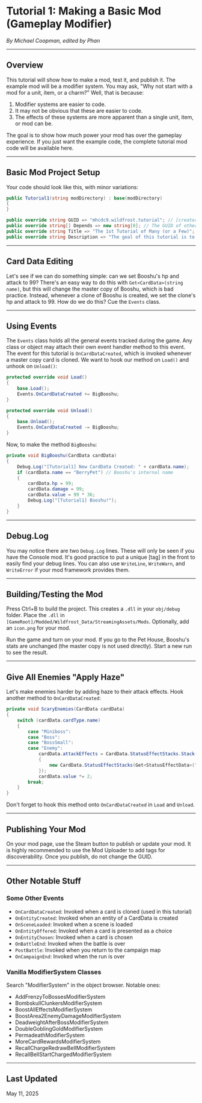 # Tutorial 1: Making a Basic Mod (Gameplay Modifier)

*By Michael Coopman, edited by Phan*

---

## Overview
This tutorial will show how to make a mod, test it, and publish it. The example mod will be a modifier system. You may ask, "Why not start with a mod for a unit, item, or a charm?" Well, that is because:

1. Modifier systems are easier to code.
2. It may not be obvious that these are easier to code.
3. The effects of these systems are more apparent than a single unit, item, or mod can be.

The goal is to show how much power your mod has over the gameplay experience. If you just want the example code, the complete tutorial mod code will be available here.

---

## Basic Mod Project Setup
Your code should look like this, with minor variations:

```csharp
public Tutorial1(string modDirectory) : base(modDirectory)
{
}

public override string GUID => "mhcdc9.wildfrost.tutorial"; // [creator name].[game name].[mod name] is standard convention. LOWERCASE!
public override string[] Depends => new string[0]; // The GUID of other mods that your mod requires. This tutorial has none.
public override string Title => "The 1st Tutorial of Many (or a Few)";
public override string Description => "The goal of this tutorial is to create a modifier system (think daily voyage bell) and make it a mod.";
```

---

## Card Data Editing
Let's see if we can do something simple: can we set Booshu's hp and attack to 99? There's an easy way to do this with `Get<CardData>(string name)`, but this will change the master copy of Booshu, which is bad practice. Instead, whenever a clone of Booshu is created, we set the clone's hp and attack to 99. How do we do this? Cue the `Events` class.

---

## Using Events
The `Events` class holds all the general events tracked during the game. Any class or object may attach their own event handler method to this event. The event for this tutorial is `OnCardDataCreated`, which is invoked whenever a master copy card is cloned. We want to hook our method on `Load()` and unhook on `Unload()`:

```csharp
protected override void Load()
{
    base.Load();
    Events.OnCardDataCreated += BigBooshu;
}

protected override void Unload()
{
    base.Unload();
    Events.OnCardDataCreated -= BigBooshu;
}
```

Now, to make the method `BigBooshu`:

```csharp
private void BigBooshu(CardData cardData)
{
    Debug.Log("[Tutorial1] New CardData Created: " + cardData.name);
    if (cardData.name == "BerryPet") // Booshu's internal name
    {
        cardData.hp = 99;
        cardData.damage = 99;
        cardData.value = 99 * 36;
        Debug.Log("[Tutorial1] Booshu!");
    }
}
```

---

## Debug.Log
You may notice there are two `Debug.Log` lines. These will only be seen if you have the Console mod. It's good practice to put a unique [tag] in the front to easily find your debug lines. You can also use `WriteLine`, `WriteWarn`, and `WriteError` if your mod framework provides them.

---

## Building/Testing the Mod
Press Ctrl+B to build the project. This creates a `.dll` in your `obj/debug` folder. Place the `.dll` in `[GameRoot]/Modded/Wildfrost_Data/StreamingAssets/Mods`. Optionally, add an `icon.png` for your mod.

Run the game and turn on your mod. If you go to the Pet House, Booshu's stats are unchanged (the master copy is not used directly). Start a new run to see the result.

---

## Give All Enemies "Apply Haze"
Let's make enemies harder by adding haze to their attack effects. Hook another method to `OnCardDataCreated`:

```csharp
private void ScaryEnemies(CardData cardData)
{
    switch (cardData.cardType.name)
    {
        case "Miniboss":
        case "Boss":
        case "BossSmall":
        case "Enemy":
            cardData.attackEffects = CardData.StatusEffectStacks.Stack(cardData.attackEffects, new CardData.StatusEffectStacks[]
            {
                new CardData.StatusEffectStacks(Get<StatusEffectData>("Haze"), 1)
            });
            cardData.value *= 2;
        break;
    }
}
```

Don't forget to hook this method onto `OnCardDataCreated` in `Load` and `Unload`.

---

## Publishing Your Mod
On your mod page, use the Steam button to publish or update your mod. It is highly recommended to use the Mod Uploader to add tags for discoverability. Once you publish, do not change the GUID.

---

## Other Notable Stuff

### Some Other Events
- `OnCardDataCreated`: Invoked when a card is cloned (used in this tutorial)
- `OnEntityCreated`: Invoked when an entity of a CardData is created
- `OnSceneLoaded`: Invoked when a scene is loaded
- `OnEntityOffered`: Invoked when a card is presented as a choice
- `OnEntityChosen`: Invoked when a card is chosen
- `OnBattleEnd`: Invoked when the battle is over
- `PostBattle`: Invoked when you return to the campaign map
- `OnCampaignEnd`: Invoked when the run is over

### Vanilla ModifierSystem Classes
Search "ModifierSystem" in the object browser. Notable ones:
- AddFrenzyToBossesModifierSystem
- BombskullClunkersModifierSystem
- BoostAllEffectsModifierSystem
- BoostArea2EnemyDamageModifierSystem
- DeadweightAfterBossModifierSystem
- DoubleGoblingGoldModifierSystem
- PermadeathModifierSystem
- MoreCardRewardsModifierSystem
- RecallChargeRedrawBellModifierSystem
- RecallBellStartChargedModifierSystem

---

## Last Updated
May 11, 2025
